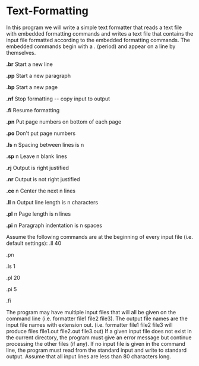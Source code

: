 # Text-Formatting
In this program we will write a simple text formatter that reads a text file  with embedded formatting commands and writes a text file that contains the  input file formatted according to the embedded formatting commands. The  embedded commands begin with a . (period) and appear on a line by themselves.

**.br** Start a new line

**.pp** Start a new paragraph 

**.bp** Start a new page 

**.nf** Stop formatting -- copy input to output 

**.fi** Resume formatting 

**.pn** Put page numbers on bottom of each page 

**.po** Don't put page numbers 

**.ls** n Spacing between lines is n 

**.sp** n Leave n blank lines 

**.rj** Output is right justified 

**.nr** Output is not right justified 

**.ce** n Center the next n lines 

**.ll** n Output line length is n characters 

**.pl** n Page length is n lines 

**.pi** n Paragraph indentation is n spaces


Assume the following commands are at the beginning of every input file (i.e. default settings): 
.ll 40 

.pn 

.ls 1 

.pl 20 

.pi 5 

.fi 

The program may have multiple input files that will all be given on the command line (i.e. formatter file1 
file2 file3). The output file names are the input file names with extension out. (i.e. formatter file1 file2 
file3 will produce files file1.out file2.out file3.out) If a given input file does not exist in the current 
directory, the program must give an error message but continue processing the other files (if any). 
If no input file is given in the command line, the program must read from the standard input and write 
to standard output. 
Assume that all input lines are less than 80 characters long. 
